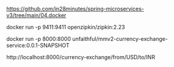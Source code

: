https://github.com/in28minutes/spring-microservices-v3/tree/main/04.docker

docker run -p 9411:9411 openzipkin/zipkin:2.23

docker run -p 8000:8000 unfaithful/mmv2-currency-exchange-service:0.0.1-SNAPSHOT

http://localhost:8000/currency-exchange/from/USD/to/INR